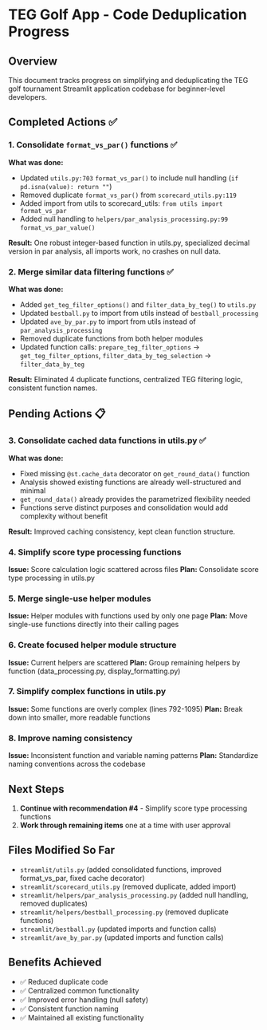 # TEG Golf App - Code Deduplication Progress

## Overview
This document tracks progress on simplifying and deduplicating the TEG golf tournament Streamlit application codebase for beginner-level developers.

## Completed Actions ✅

### 1. Consolidate `format_vs_par()` functions ✅
**What was done:**
- Updated `utils.py:703` `format_vs_par()` to include null handling (`if pd.isna(value): return ""`)
- Removed duplicate `format_vs_par()` from `scorecard_utils.py:119` 
- Added import from utils to scorecard_utils: `from utils import format_vs_par`
- Added null handling to `helpers/par_analysis_processing.py:99` `format_vs_par_value()`

**Result:** One robust integer-based function in utils.py, specialized decimal version in par analysis, all imports work, no crashes on null data.

### 2. Merge similar data filtering functions ✅
**What was done:**
- Added `get_teg_filter_options()` and `filter_data_by_teg()` to `utils.py`
- Updated `bestball.py` to import from utils instead of `bestball_processing`
- Updated `ave_by_par.py` to import from utils instead of `par_analysis_processing`
- Removed duplicate functions from both helper modules
- Updated function calls: `prepare_teg_filter_options` → `get_teg_filter_options`, `filter_data_by_teg_selection` → `filter_data_by_teg`

**Result:** Eliminated 4 duplicate functions, centralized TEG filtering logic, consistent function names.

## Pending Actions 📋

### 3. Consolidate cached data functions in utils.py ✅
**What was done:**
- Fixed missing `@st.cache_data` decorator on `get_round_data()` function
- Analysis showed existing functions are already well-structured and minimal
- `get_round_data()` already provides the parametrized flexibility needed
- Functions serve distinct purposes and consolidation would add complexity without benefit

**Result:** Improved caching consistency, kept clean function structure.

### 4. Simplify score type processing functions  
**Issue:** Score calculation logic scattered across files
**Plan:** Consolidate score type processing in utils.py

### 5. Merge single-use helper modules
**Issue:** Helper modules with functions used by only one page
**Plan:** Move single-use functions directly into their calling pages

### 6. Create focused helper module structure
**Issue:** Current helpers are scattered
**Plan:** Group remaining helpers by function (data_processing.py, display_formatting.py)

### 7. Simplify complex functions in utils.py
**Issue:** Some functions are overly complex (lines 792-1095)
**Plan:** Break down into smaller, more readable functions

### 8. Improve naming consistency
**Issue:** Inconsistent function and variable naming patterns
**Plan:** Standardize naming conventions across the codebase

## Next Steps
1. **Continue with recommendation #4** - Simplify score type processing functions
2. **Work through remaining items** one at a time with user approval

## Files Modified So Far
- `streamlit/utils.py` (added consolidated functions, improved format_vs_par, fixed cache decorator)
- `streamlit/scorecard_utils.py` (removed duplicate, added import)
- `streamlit/helpers/par_analysis_processing.py` (added null handling, removed duplicates)
- `streamlit/helpers/bestball_processing.py` (removed duplicate functions)
- `streamlit/bestball.py` (updated imports and function calls)
- `streamlit/ave_by_par.py` (updated imports and function calls)

## Benefits Achieved
- ✅ Reduced duplicate code
- ✅ Centralized common functionality  
- ✅ Improved error handling (null safety)
- ✅ Consistent function naming
- ✅ Maintained all existing functionality